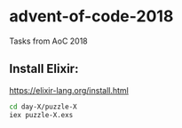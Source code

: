 # advent-of-code-2018
Tasks from AoC 2018

## Install Elixir:
https://elixir-lang.org/install.html

```shell.bash
cd day-X/puzzle-X
iex puzzle-X.exs
```



